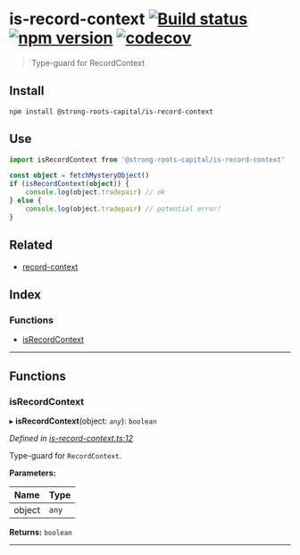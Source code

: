 
is-record-context [![Build status](https://travis-ci.org/strong-roots-capital/is-record-context.svg?branch=master)](https://travis-ci.org/strong-roots-capital/is-record-context) [![npm version](https://img.shields.io/npm/v/@strong-roots-capital/is-record-context.svg)](https://npmjs.org/package/@strong-roots-capital/is-record-context) [![codecov](https://codecov.io/gh/strong-roots-capital/is-record-context/branch/master/graph/badge.svg)](https://codecov.io/gh/strong-roots-capital/is-record-context)
======================================================================================================================================================================================================================================================================================================================================================================================================================================================================================================================

> Type-guard for RecordContext

Install
-------

```shell
npm install @strong-roots-capital/is-record-context
```

Use
---

```typescript
import isRecordContext from '@strong-roots-capital/is-record-context'

const object = fetchMysteryObject()
if (isRecordContext(object)) {
    console.log(object.tradepair) // ok
} else {
    console.log(object.tradepair) // potential error!
}
```

Related
-------

*   [record-context](https://github.com/strong-roots-capital/record-context)

## Index

### Functions

* [isRecordContext](#isrecordcontext)

---

## Functions

<a id="isrecordcontext"></a>

###  isRecordContext

▸ **isRecordContext**(object: *`any`*): `boolean`

*Defined in [is-record-context.ts:12](https://github.com/strong-roots-capital/is-record-context/blob/dd62805/src/is-record-context.ts#L12)*

Type-guard for `RecordContext`.

**Parameters:**

| Name | Type |
| ------ | ------ |
| object | `any` |

**Returns:** `boolean`

___

